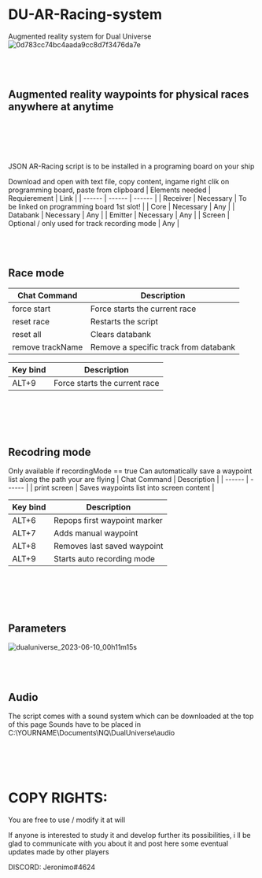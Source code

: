 # DU-AR-Racing-system
Augmented reality system for Dual Universe
![0d783cc74bc4aada9cc8d7f3476da7e](https://github.com/JeronimoDU/DU-AR-Racing-system/assets/75027025/ae2baa7c-b8e3-453a-b2ac-f44ec56d0425)
<br>
<br>
<br>
<br>
  

## Augmented reality waypoints for physical races anywhere at anytime
<br>
<br>
<br>
<br>
  
JSON AR-Racing script is to be installed in a programing board on your ship

Download and open with text file, copy content, ingame right clik on programming board, paste from clipboard
| Elements needed | Requierement | Link |
| ------ | ------ | ------ |
| Receiver | Necessary | To be linked on programming board 1st slot! |
| Core | Necessary | Any |
| Databank | Necessary | Any |
| Emitter | Necessary | Any |
| Screen | Optional / only used for track recording mode | Any |
<br>
<br>
<br>
<br>

## Race mode
| Chat Command | Description |
| ------ | ------ |
| force start | Force starts the current race |
| reset race | Restarts the script |
| reset all | Clears databank |
| remove trackName | Remove a specific track from databank |

| Key bind | Description |
| ------ | ------ |
| ALT+9 | Force starts the current race |
<br>
<br>
<br>
<br>

## Recodring mode
Only available if recordingMode == true
Can automatically save a waypoint list along the path your are flying
| Chat Command | Description |
| ------ | ------ |
| print screen | Saves waypoints list into screen content |

| Key bind | Description |
| ------ | ------ |
| ALT+6 | Repops first waypoint marker |
| ALT+7 | Adds manual waypoint |
| ALT+8 | Removes last saved waypoint |
| ALT+9 | Starts auto recording mode |
<br>
<br>
<br>
<br>

## Parameters
![dualuniverse_2023-06-10_00h11m15s](https://github.com/JeronimoDU/DU-AR-Racing-system/assets/75027025/57a89026-494f-4d9b-b3c7-5e8217b810b1)
<br>
<br>
<br>
<br>

## Audio
The script comes with a sound system which can be downloaded at the top of this page
Sounds have to be placed in C:\YOURNAME\Documents\NQ\DualUniverse\audio\
<br>
<br>
<br>
<br>

# COPY RIGHTS:

You are free to use / modify it at will

If anyone is interested to study it and develop further its possibilities, i ll be glad to communicate with you about it and post here some eventual updates made by other players

DISCORD: Jeronimo#4624
